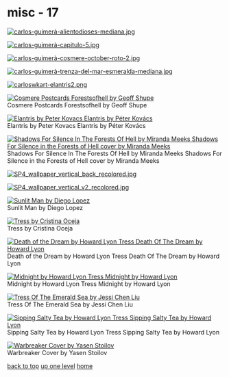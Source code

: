 # misc - 17
[![carlos-guimerà-alientodioses-mediana.jpg](/mobile/cosmere/zz%20misc/carlos-guimerà-alientodioses-mediana.jpg "carlos-guimerà-alientodioses-mediana.jpg")](https://raw.githubusercontent.com/buckmanc/wallpapers/main/mobile/cosmere/zz%20misc/carlos-guimerà-alientodioses-mediana.jpg)

[![carlos-guimerà-capitulo-5.jpg](/mobile/cosmere/zz%20misc/carlos-guimerà-capitulo-5.jpg "carlos-guimerà-capitulo-5.jpg")](https://raw.githubusercontent.com/buckmanc/wallpapers/main/mobile/cosmere/zz%20misc/carlos-guimerà-capitulo-5.jpg)

[![carlos-guimerà-cosmere-october-roto-2.jpg](/mobile/cosmere/zz%20misc/carlos-guimerà-cosmere-october-roto-2.jpg "carlos-guimerà-cosmere-october-roto-2.jpg")](https://raw.githubusercontent.com/buckmanc/wallpapers/main/mobile/cosmere/zz%20misc/carlos-guimerà-cosmere-october-roto-2.jpg)

[![carlos-guimerà-trenza-del-mar-esmeralda-mediana.jpg](/mobile/cosmere/zz%20misc/carlos-guimerà-trenza-del-mar-esmeralda-mediana.jpg "carlos-guimerà-trenza-del-mar-esmeralda-mediana.jpg")](https://raw.githubusercontent.com/buckmanc/wallpapers/main/mobile/cosmere/zz%20misc/carlos-guimerà-trenza-del-mar-esmeralda-mediana.jpg)

[![carloswkart-elantris2.png](/mobile/cosmere/zz%20misc/carloswkart-elantris2.png "carloswkart-elantris2.png")](https://raw.githubusercontent.com/buckmanc/wallpapers/main/mobile/cosmere/zz%20misc/carloswkart-elantris2.png)

[![Cosmere Postcards Forestsofhell by Geoff Shupe](/mobile/cosmere/zz%20misc/cosmere-postcards-forestsofhell-by-geoff-shupe.jpg "Cosmere Postcards Forestsofhell by Geoff Shupe")](https://raw.githubusercontent.com/buckmanc/wallpapers/main/mobile/cosmere/zz%20misc/cosmere-postcards-forestsofhell-by-geoff-shupe.jpg)\
Cosmere Postcards Forestsofhell by Geoff Shupe

[![Elantris by Peter Kovacs
Elantris by Péter Kovács](/mobile/cosmere/zz%20misc/elantris_by_peter_kovacs.jpg "Elantris by Peter Kovacs
Elantris by Péter Kovács")](https://raw.githubusercontent.com/buckmanc/wallpapers/main/mobile/cosmere/zz%20misc/elantris_by_peter_kovacs.jpg)\
Elantris by Peter Kovacs
Elantris by Péter Kovács

[![Shadows For Silence In The Forests Of Hell by Miranda Meeks
Shadows For Silence in the Forests of Hell cover by Miranda Meeks](/mobile/cosmere/zz%20misc/Shadows_For_Silence_In_the_Forests_of_Hell_by_Miranda_Meeks.jpg "Shadows For Silence In The Forests Of Hell by Miranda Meeks
Shadows For Silence in the Forests of Hell cover by Miranda Meeks")](https://raw.githubusercontent.com/buckmanc/wallpapers/main/mobile/cosmere/zz%20misc/Shadows_For_Silence_In_the_Forests_of_Hell_by_Miranda_Meeks.jpg)\
Shadows For Silence In The Forests Of Hell by Miranda Meeks
Shadows For Silence in the Forests of Hell cover by Miranda Meeks

[![SP4_wallpaper_vertical_back_recolored.jpg](/mobile/cosmere/zz%20misc/SP4_wallpaper_vertical_back_recolored.jpg "SP4_wallpaper_vertical_back_recolored.jpg")](https://raw.githubusercontent.com/buckmanc/wallpapers/main/mobile/cosmere/zz%20misc/SP4_wallpaper_vertical_back_recolored.jpg)

[![SP4_wallpaper_vertical_v2_recolored.jpg](/mobile/cosmere/zz%20misc/SP4_wallpaper_vertical_v2_recolored.jpg "SP4_wallpaper_vertical_v2_recolored.jpg")](https://raw.githubusercontent.com/buckmanc/wallpapers/main/mobile/cosmere/zz%20misc/SP4_wallpaper_vertical_v2_recolored.jpg)

[![Sunlit Man by Diego Lopez](/mobile/cosmere/zz%20misc/sunlit-man-by-diego-lopez.jpg "Sunlit Man by Diego Lopez")](https://raw.githubusercontent.com/buckmanc/wallpapers/main/mobile/cosmere/zz%20misc/sunlit-man-by-diego-lopez.jpg)\
Sunlit Man by Diego Lopez

[![Tress by Cristina Oceja](/mobile/cosmere/zz%20misc/tress-by-cristina-oceja.jpg "Tress by Cristina Oceja")](https://raw.githubusercontent.com/buckmanc/wallpapers/main/mobile/cosmere/zz%20misc/tress-by-cristina-oceja.jpg)\
Tress by Cristina Oceja

[![Death of the Dream by Howard Lyon
Tress Death Of The Dream by Howard Lyon](/mobile/cosmere/zz%20misc/tress_Death_of_the_Dream_by_Howard_Lyon.jpg "Death of the Dream by Howard Lyon
Tress Death Of The Dream by Howard Lyon")](https://raw.githubusercontent.com/buckmanc/wallpapers/main/mobile/cosmere/zz%20misc/tress_Death_of_the_Dream_by_Howard_Lyon.jpg)\
Death of the Dream by Howard Lyon
Tress Death Of The Dream by Howard Lyon

[![Midnight by Howard Lyon
Tress Midnight by Howard Lyon](/mobile/cosmere/zz%20misc/tress_midnight_by_howard_lyon.jpg "Midnight by Howard Lyon
Tress Midnight by Howard Lyon")](https://raw.githubusercontent.com/buckmanc/wallpapers/main/mobile/cosmere/zz%20misc/tress_midnight_by_howard_lyon.jpg)\
Midnight by Howard Lyon
Tress Midnight by Howard Lyon

[![Tress Of The Emerald Sea by Jessi Chen Liu](/mobile/cosmere/zz%20misc/tress_of_the_emerald_sea_by_jessi_chen_liu.png "Tress Of The Emerald Sea by Jessi Chen Liu")](https://raw.githubusercontent.com/buckmanc/wallpapers/main/mobile/cosmere/zz%20misc/tress_of_the_emerald_sea_by_jessi_chen_liu.png)\
Tress Of The Emerald Sea by Jessi Chen Liu

[![Sipping Salty Tea by Howard Lyon
Tress Sipping Salty Tea by Howard Lyon](/mobile/cosmere/zz%20misc/tress_sipping_salty_tea_by_howard_lyon.jpg "Sipping Salty Tea by Howard Lyon
Tress Sipping Salty Tea by Howard Lyon")](https://raw.githubusercontent.com/buckmanc/wallpapers/main/mobile/cosmere/zz%20misc/tress_sipping_salty_tea_by_howard_lyon.jpg)\
Sipping Salty Tea by Howard Lyon
Tress Sipping Salty Tea by Howard Lyon

[![Warbreaker Cover by Yasen Stoilov](/mobile/cosmere/zz%20misc/warbreaker_cover_by_yasen_stoilov.jpg "Warbreaker Cover by Yasen Stoilov")](https://raw.githubusercontent.com/buckmanc/wallpapers/main/mobile/cosmere/zz%20misc/warbreaker_cover_by_yasen_stoilov.jpg)\
Warbreaker Cover by Yasen Stoilov


</p>
</details>


[back to top](#)
[up one level](/mobile/cosmere/README.MD)
[home](/)

